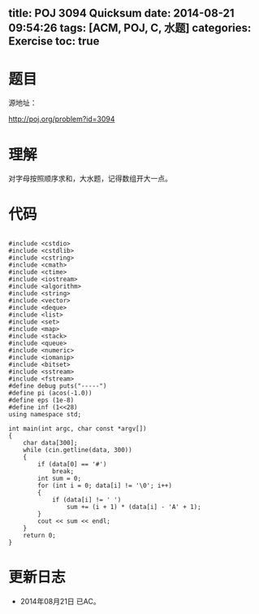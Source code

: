 title: POJ 3094 Quicksum
date: 2014-08-21 09:54:26
tags: [ACM, POJ, C, 水题]
categories: Exercise
toc: true
---
# 题目
源地址：

http://poj.org/problem?id=3094

# 理解
对字母按照顺序求和，大水题，记得数组开大一点。

<!-- more -->

# 代码

```

#include <cstdio>
#include <cstdlib>
#include <cstring>
#include <cmath>
#include <ctime>
#include <iostream>
#include <algorithm>
#include <string>
#include <vector>
#include <deque>
#include <list>
#include <set>
#include <map>
#include <stack>
#include <queue>
#include <numeric>
#include <iomanip>
#include <bitset>
#include <sstream>
#include <fstream>
#define debug puts("-----")
#define pi (acos(-1.0))
#define eps (1e-8)
#define inf (1<<28)
using namespace std;

int main(int argc, char const *argv[])
{
    char data[300];
    while (cin.getline(data, 300))
    {
        if (data[0] == '#')
            break;
        int sum = 0;
        for (int i = 0; data[i] != '\0'; i++)
        {
            if (data[i] != ' ')
                sum += (i + 1) * (data[i] - 'A' + 1);
        }
        cout << sum << endl;
    }
    return 0;
}

```

# 更新日志
- 2014年08月21日 已AC。
